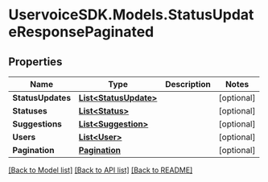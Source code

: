 # UservoiceSDK.Models.StatusUpdateResponsePaginated
## Properties

Name | Type | Description | Notes
------------ | ------------- | ------------- | -------------
**StatusUpdates** | [**List&lt;StatusUpdate&gt;**](StatusUpdate.md) |  | [optional] 
**Statuses** | [**List&lt;Status&gt;**](Status.md) |  | [optional] 
**Suggestions** | [**List&lt;Suggestion&gt;**](Suggestion.md) |  | [optional] 
**Users** | [**List&lt;User&gt;**](User.md) |  | [optional] 
**Pagination** | [**Pagination**](Pagination.md) |  | [optional] 

[[Back to Model list]](../README.md#documentation-for-models) [[Back to API list]](../README.md#documentation-for-api-endpoints) [[Back to README]](../README.md)

